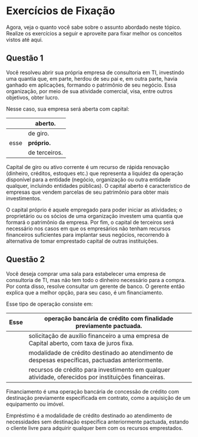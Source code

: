# Exercícios de Fixação

Agora, veja o quanto você sabe sobre o assunto abordado neste tópico. Realize os exercícios a seguir e aproveite para fixar melhor os conceitos vistos até aqui.

## Questão 1

Você resolveu abrir sua própria empresa de consultoria em TI, investindo uma quantia que, em parte, herdou de seu pai e, em outra parte, havia ganhado em aplicações, formando o patrimônio de seu negócio. Essa organização, por meio de sua atividade comercial, visa, entre outros objetivos, obter lucro.

Nesse caso, sua empresa será aberta com capital:

|      | aberto.       |
| ---- | ------------- |
|      | de giro.      |
| esse | **próprio.**  |
|      | de terceiros. |

Capital de giro ou ativo corrente é um recurso de rápida renovação (dinheiro, créditos, estoques etc.) que representa a liquidez da operação disponível para a entidade (negócio, organização ou outra entidade qualquer, incluindo entidades públicas). O capital aberto é característico de empresas que vendem parcelas de seu patrimônio para obter mais investimentos.

O capital próprio é aquele empregado para poder iniciar as atividades; o proprietário ou os sócios de uma organização investem uma quantia que formará o patrimônio da empresa. Por fim, o capital de terceiros será necessário nos casos em que os empresários não tenham recursos financeiros suficientes para implantar seus negócios, recorrendo à alternativa de tomar emprestado capital de outras instituições.

## Questão 2

Você deseja comprar uma sala para estabelecer uma empresa de consultoria de TI, mas não tem todo o dinheiro necessário para a compra. Por conta disso, resolve consultar um gerente de banco. O gerente então explica que a melhor opção, para seu caso, é um financiamento.

Esse tipo de operação consiste em:

| Esse | operação bancária de crédito com finalidade previamente pactuada.                                     |
| ---- | ----------------------------------------------------------------------------------------------------- |
|      | solicitação de auxílio financeiro a uma empresa de Capital aberto, com taxa de juros fixa.            |
|      | modalidade de crédito destinado ao atendimento de despesas específicas, pactuadas anteriormente.      |
|      | recursos de crédito para investimento em qualquer atividade, oferecidos por instituições financeiras. |
Financiamento é uma operação bancária de concessão de crédito com destinação previamente especificada em contrato, como a aquisição de um equipamento ou imóvel.

Empréstimo é a modalidade de crédito destinado ao atendimento de necessidades sem destinação específica anteriormente pactuada, estando o cliente livre para adquirir qualquer bem com os recursos emprestados.